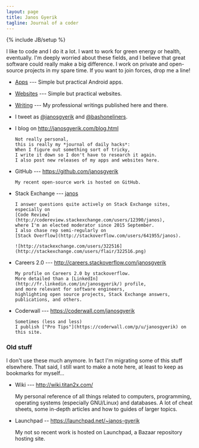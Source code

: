 ```yaml
---
layout: page
title: Janos Gyerik
tagline: Journal of a coder
---
```

{% include JB/setup %}

I like to code and I do it a lot.
I want to work for green energy or health, eventually.
I'm deeply worried about these fields,
and I believe that great software could really make a big difference.
I work on private and open-source projects in my spare time.
If you want to join forces, drop me a line!

- [Apps](apps.html) ---
  Simple but practical Android apps.

- [Websites](websites.html) ---
  Simple but practical websites.

- [Writing](writing.html) ---
  My professional writings published here and there.

- I tweet as [@janosgyerik](https://twitter.com/janosgyerik) and [@bashoneliners](https://twitter.com/bashoneliners).

- I blog on http://janosgyerik.com/blog.html

      Not really personal,
      this is really my *journal of daily hacks*:
      When I figure out something sort of tricky,
      I write it down so I don't have to research it again.
      I also post new releases of my apps and websites here.

- GitHub --- https://github.com/janosgyerik

      My recent open-source work is hosted on GitHub.

- Stack Exchange --- [janos](http://stackexchange.com/users/322516)

      I answer questions quite actively on Stack Exchange sites,
      especially on
      [Code Review](http://codereview.stackexchange.com/users/12390/janos),
      where I'm an elected moderator since 2015 September.
      I also chase rep semi-regularly on
      [Stack Overflow](http://stackoverflow.com/users/641955/janos).

      ![http://stackexchange.com/users/322516](http://stackexchange.com/users/flair/322516.png)

- Careers 2.0 --- http://careers.stackoverflow.com/janosgyerik

      My profile on Careers 2.0 by stackoverflow.
      More detailed than a [LinkedIn](http://fr.linkedin.com/in/janosgyerik/) profile,
      and more relevant for software engineers,
      highlighting open source projects, Stack Exchange answers,
      publications, and others.

- Coderwall --- https://coderwall.com/janosgyerik

      Sometimes (less and less)
      I publish ["Pro Tips"](https://coderwall.com/p/u/janosgyerik) on this site.

### Old stuff

I don't use these much anymore.
In fact I'm migrating some of this stuff elsewhere.
That said, I still want to make a note here,
at least to keep as bookmarks for myself...

- Wiki --- http://wiki.titan2x.com/

  My personal reference of all things related to computers,
  programming, operating systems (especially GNU/Linux) and databases.
  A lot of cheat sheets,
  some in-depth articles and how to guides of larger topics.

- Launchpad -- https://launchpad.net/~janos-gyerik

  My not so recent work is hosted on Launchpad,
  a Bazaar repository hosting site.

<!--
If you appreciate my open source work, apps, tools,
you can make a small donation through PayPal:

<form action="https://www.paypal.com/cgi-bin/webscr" method="post" target="_top">
<input type="hidden" name="cmd" value="_s-xclick">
<input type="hidden" name="hosted_button_id" value="JMG95JHR9DLQU">
<input type="image" src="https://www.paypalobjects.com/en_US/i/btn/btn_donate_LG.gif" border="0" name="submit" alt="PayPal - The safer, easier way to pay online!">
<img alt="" border="0" src="https://www.paypalobjects.com/en_US/i/scr/pixel.gif" width="1" height="1">
</form>
-->

